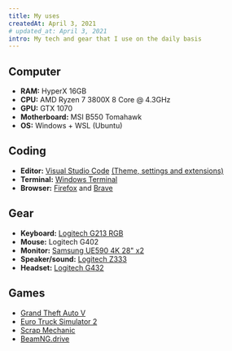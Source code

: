 ```yaml
---
title: My uses
createdAt: April 3, 2021
# updated_at: April 3, 2021
intro: My tech and gear that I use on the daily basis
---
```


## Computer

- **RAM:** HyperX 16GB
- **CPU:** AMD Ryzen 7 3800X 8 Core @ 4.3GHz
- **GPU:** GTX 1070
- **Motherboard:** MSI B550 Tomahawk
- **OS:** Windows + WSL (Ubuntu)

## Coding

- **Editor:** [Visual Studio Code](https://code.visualstudio.com) [(Theme, settings and extensions)](https://github.com/Dev-CasperTheGhost/dotfiles)
- **Terminal:** [Windows Terminal](https://github.com/microsoft/terminal)
- **Browser:** [Firefox](https://www.mozilla.org/en-US/firefox/new/) and [Brave](https://brave.com/)

## Gear

- **Keyboard:** [Logitech G213 RGB](https://www.logitechg.com/en-us/products/gaming-keyboards/g213-rgb-gaming-keyboard.html)
- **Mouse:** Logitech G402
- **Monitor:** [Samsung UE590 4K 28" x2](https://www.samsung.com/us/computing/monitors/uhd-and-wqhd/samsung-uhd-28-monitor-with-high-glossy-black-finish-lu28e590ds-za/)
- **Speaker/sound:** [Logitech Z333](https://www.logitech.com/en-us/products/speakers/z333-speaker-system-subwoofer.980-001203.html?crid=47)
- **Headset:** [Logitech G432](https://www.logitechg.com/en-us/products/gaming-audio/g432-7-1-surround-sound-gaming-headset.981-000769.html)

## Games

- [Grand Theft Auto V](https://store.steampowered.com/app/271590/Grand_Theft_Auto_V/)
- [Euro Truck Simulator 2](https://store.steampowered.com/app/227300/Euro_Truck_Simulator_2/)
- [Scrap Mechanic](https://store.steampowered.com/app/387990/Scrap_Mechanic/)
- [BeamNG.drive](https://store.steampowered.com/app/284160/BeamNGdrive/)
